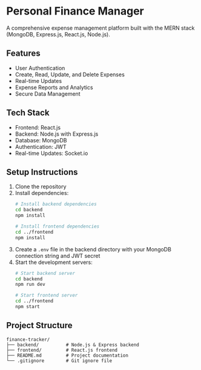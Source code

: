 # Personal Finance Manager

A comprehensive expense management platform built with the MERN stack (MongoDB, Express.js, React.js, Node.js).

## Features

- User Authentication
- Create, Read, Update, and Delete Expenses
- Real-time Updates
- Expense Reports and Analytics
- Secure Data Management

## Tech Stack

- Frontend: React.js
- Backend: Node.js with Express.js
- Database: MongoDB
- Authentication: JWT
- Real-time Updates: Socket.io

## Setup Instructions

1. Clone the repository
2. Install dependencies:
   ```bash
   # Install backend dependencies
   cd backend
   npm install

   # Install frontend dependencies
   cd ../frontend
   npm install
   ```
3. Create a `.env` file in the backend directory with your MongoDB connection string and JWT secret
4. Start the development servers:
   ```bash
   # Start backend server
   cd backend
   npm run dev

   # Start frontend server
   cd ../frontend
   npm start
   ```

## Project Structure

```
finance-tracker/
├── backend/          # Node.js & Express backend
├── frontend/         # React.js frontend
├── README.md         # Project documentation
└── .gitignore        # Git ignore file
```
